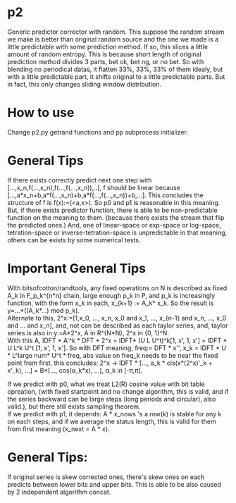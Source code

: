 # p2
Generic predictor corrector with random. This suppose the random stream we make is better than original random source and the one we made is a little predictable with some prediction method. If so, this slices a little amount of random entropy. This is because short length of original prediction method divides 3 parts, bet ok, bet ng, or no bet. So with blending no periodical datas, it flatten 33%, 33%, 33% of them idealy, but with a little predictable part, it shifts original to a little predictable parts. But in fact, this only changes sliding window distribution.

# How to use
Change p2.py getrand functions and pp subprocess initializer.

# General Tips
If there exists correctly predict next one step with \[...,x_n,f(...,x_n),f(...,f(...,x_n)),..\], f should be linear because \[...,a\*x_n+b,a\*f(...,x_n)+b,a\*f(...,f(...,x_n))+b,...\]. This concludes the structure of f is f(x):=(\<a,x\>). So p0 and p1 is reasonable in this meaning. But, if there exists predictor function, there is able to be non-predictable function on the meaning to them. (because there exists the stream that flip the predicted ones.)
And, one of linear-space or exp-space or log-space, tetration-space or inverse-tetration-space is unpredictable in that meaning, others can be exists by some numerical tests.

# Important General Tips
With bitsofcotton/randtools, any fixed operations on N is described as fixed A_k in F_p_k^{n\*n} chain, large enough p_k in P, and p_k is increasingly function, with the form x_k in each, x_{k+1} := A_k\* x_k. So the result is y=...\*((A_k\*...) mod p_k).  
Alternate to this, 2^x:=\[1,x_0, ..., x_n, x_0 and x_1, ..., x_{n-1} and x_n, ..., x_0 and ... and x_n\], and, not can be described as each taylor series, and, taylor series is also in y:=A\*2^x, A in R^{N\*N}, 2^x in {0, 1}^N.  
With this A, IDFT \* A'^k \* DFT \* 2^x = IDFT\* (U L U^t)^k\[1, x', 1, x'\] = IDFT \* U L^k U^t \[1, x', 1, x'\]. So with DFT meaning, freq:= DFT \* x'', x_k = IDFT \* U \* L^large num\* U^t \* freq, abs value on freq_k needs to be near the fixed point from first. this concludes: 2^x -> IDFT * \[..., a_k \* cis(x\*(2^x)'\_k + x'\_k), ...\] = B\*\[..., cos(&alpha;\_k\*x), ...\], &alpha;\_k in \[-&pi;,&pi;].  

If we predict with p0, what we treat L2(R) cosine value with bit table opreation, (with fixed startpoint and no change algorithm, this is valid, and if the series backward can be large steps (long periods and circular), also valid.), but there still exists sampling theorem.  
If we predict with p1, it depends: A \* x_nows 's a.row(k) is stable for any k on each steps, and if we average the status length, this is valid for them from first meaning (x_next = A \* x).

# General Tips:
If original series is skew corrected ones, there's skew ones on each predicts between lower bits and upper bits. This is able to be also caused by 2 independent algorithm concat.
